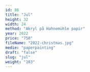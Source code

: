 ```yaml
---
id: 86
title: "Jul"
height: 32
width: 24
method: "Akryl på Hahnemühle papir"
year: 2022
price: "750"
fileName: "2022-christmas.jpg"
medie: "paperpainting"
draft: "false"
slug: "jul"
weight: "103"
---
```

